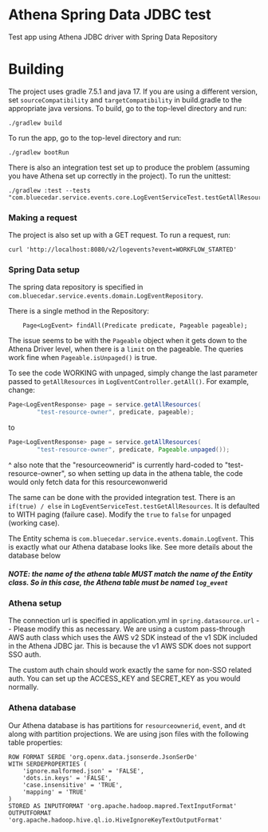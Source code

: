 # Athena Spring Data JDBC test

Test app using Athena JDBC driver with Spring Data Repository

# Building
The project uses gradle 7.5.1 and java 17. If you are using a different version, set `sourceCompatibility` and `targetCompatibility` in build.gradle to the appropriate java versions.  To build, go to the top-level directory and run:
```text
./gradlew build
```

To run the app, go to the top-level directory and run:
```text
./gradlew bootRun
```

There is also an integration test set up to produce the problem (assuming you have Athena set up correctly in the project). To run the unittest:
```text
./gradlew :test --tests "com.bluecedar.service.events.core.LogEventServiceTest.testGetAllResources"
```

### Making a request
The project is also set up with a GET request. To run a request, run:
```text
curl 'http://localhost:8080/v2/logevents?event=WORKFLOW_STARTED'
```

### Spring Data setup

The spring data repository is specified in `com.bluecedar.service.events.domain.LogEventRepository`.

There is a single method in the Repository:
```text
    Page<LogEvent> findAll(Predicate predicate, Pageable pageable);
```

The issue seems to be with the `Pageable` object when it gets down to the Athena Driver level, when there is a `limit` on the pageable. The queries work fine when `Pageable.isUnpaged()` is true. 

To see the code WORKING with unpaged, simply change the last parameter passed to `getAllResources` in `LogEventController.getAll()`. For example, change:
```java
Page<LogEventResponse> page = service.getAllResources(
        "test-resource-owner", predicate, pageable);
```
to
```java
Page<LogEventResponse> page = service.getAllResources(
        "test-resource-owner", predicate, Pageable.unpaged());
```

^ also note that the "resourceownerid" is currently hard-coded to "test-resource-owner", so when setting up data in the athena table, the code would only fetch data for this resourcewonwerid

The same can be done with the provided integration test. There is an `if(true) / else` in `LogEventServiceTest.testGetAllResources`. It is defaulted to WITH paging (failure case). Modify the `true` to `false` for unpaged (working case).

The Entity schema is `com.bluecedar.service.events.domain.LogEvent`. This is exactly what our Athena database looks like. See more details about the database below
##### NOTE: the name of the athena table MUST match the name of the Entity class. So in this case, the Athena table must be named `log_event`

### Athena setup
The connection url is specified in application.yml in `spring.datasource.url` -- Please modify this as necessary. We are using a custom pass-through AWS auth class which uses the AWS v2 SDK instead of the v1 SDK included in the Athena JDBC jar. This is because the v1 AWS SDK does not support SSO auth.

The custom auth chain should work exactly the same for non-SSO related auth. You can set up the ACCESS_KEY and SECRET_KEY as you would normally.

### Athena database
Our Athena database is has partitions for `resourceownerid`, `event`, and `dt` along with partition projections. We are using json files with the following table properties:

```text
ROW FORMAT SERDE 'org.openx.data.jsonserde.JsonSerDe'
WITH SERDEPROPERTIES ( 
    'ignore.malformed.json' = 'FALSE', 
    'dots.in.keys' = 'FALSE', 
    'case.insensitive' = 'TRUE', 
    'mapping' = 'TRUE'
)
STORED AS INPUTFORMAT 'org.apache.hadoop.mapred.TextInputFormat' OUTPUTFORMAT 'org.apache.hadoop.hive.ql.io.HiveIgnoreKeyTextOutputFormat'
```


